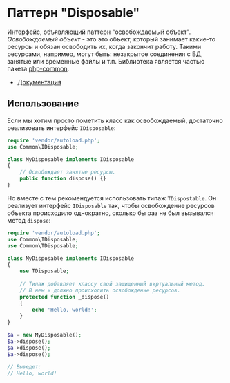 # Паттерн "Disposable"

Интерфейс, объявляющий паттерн "освобождаемый объект". *Освобождаемый объект* - это это объект, который занимает какие-то ресурсы и обязан освободить их, когда закончит работу. Такими ресурсами, например, могут быть: незакрытое соединения с БД, занятые или временные файлы и т.п. Библиотека является частью пакета [php-common](https://github.com/gleb-mihalkov/php-common/).

* [Документация](https://gleb-mihalkov.github.io/php-common-disposable/)

## Использование

Если мы хотим просто пометить класс как освобождаемый, достаточно реализовать интерфейс `IDisposable`:

```php
require 'vendor/autoload.php';
use Common\IDisposable;

class MyDisposable implements IDisposable
{
    // Освобождает занятые ресурсы.
    public function dispose() {}
}
```

Но вместе с тем рекомендуется использовать типаж `TDispostable`. Он реализует интерфейс `IDisposable` так, чтобы освобождение ресурсов объекта происходило однократно, сколько бы раз не был вызывался метод `dispose`:

```php
require 'vendor/autoload.php';
use Common\IDisposable;
use Common\TDisposable;

class MyDisposable implements IDisposable
{
    use TDisposable;
    
    // Типаж добавляет классу свой защищенный виртуальный метод.
    // В нем и должно происходить освобождение ресурсов.
    protected function _dispose()
    {
        echo 'Hello, world!';
    }
}

$a = new MyDisposable();
$a->dispose();
$a->dispose();
$a->dispose();

// Выведет:
// Hello, world!
```
